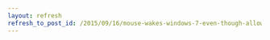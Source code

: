 ```yaml
---
layout: refresh
refresh_to_post_id: /2015/09/16/mouse-wakes-windows-7-even-though-allow-this-device-to-wake-up-the-pc-is-unchecked
---
```

